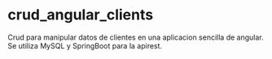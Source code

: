 # crud_angular_clients
Crud para manipular datos de clientes en una aplicacion sencilla de angular.
Se utiliza MySQL y SpringBoot para la apirest.
